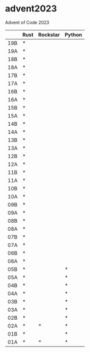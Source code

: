 # advent2023

Advent of Code 2023

|     | Rust | Rockstar | Python |
| --- | ---- | -------- | -------|
| 19B |  \*  |          |        |  
| 19A |  \*  |          |        |
| 18B |  \*  |          |        |  
| 18A |  \*  |          |        |
| 17B |  \*  |          |        |  
| 17A |  \*  |          |        |
| 16B |  \*  |          |        |  
| 16A |  \*  |          |        |
| 15B |  \*  |          |        |  
| 15A |  \*  |          |        |
| 14B |  \*  |          |        |  
| 14A |  \*  |          |        |
| 13B |  \*  |          |        |  
| 13A |  \*  |          |        |
| 12B |  \*  |          |        |  
| 12A |  \*  |          |        |
| 11B |  \*  |          |        |  
| 11A |  \*  |          |        |
| 10B |  \*  |          |        |  
| 10A |  \*  |          |        |
| 09B |  \*  |          |        |  
| 09A |  \*  |          |        |
| 08B |  \*  |          |        |  
| 08A |  \*  |          |        |
| 07B |  \*  |          |        |  
| 07A |  \*  |          |        |
| 06B |  \*  |          |        |  
| 06A |  \*  |          |        |
| 05B |  \*  |          | \*     |  
| 05A |  \*  |          | \*     |
| 04B |  \*  |          | \*     |
| 04A |  \*  |          | \*     |
| 03B |  \*  |          | \*     |
| 03A |  \*  |          | \*     |
| 02B |  \*  |          | \*     |
| 02A |  \*  | \*       | \*     |
| 01B |  \*  |          | \*     |
| 01A |  \*  | \*       | \*     |